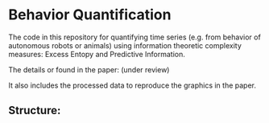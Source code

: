 # Behavior Quantification

The code in this repository for quantifying time series (e.g. from behavior of autonomous robots or animals)
 using information theoretic complexity measures: Excess Entopy and Predictive Information.

The details or found in the paper:
 (under review)

It also includes the processed data to reproduce the graphics in the paper.

## Structure:





